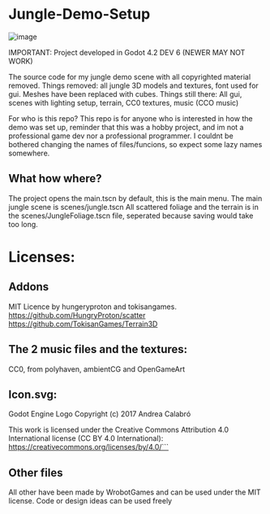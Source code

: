 # Jungle-Demo-Setup
![image](https://github.com/WrobotGames/Jungle-Demo-Setup/assets/66079814/359ed7b5-0474-42cb-b1dc-a9d1279a0288)



IMPORTANT: Project developed in Godot 4.2 DEV 6 (NEWER MAY NOT WORK)

The source code for my jungle demo scene with all copyrighted material removed. 
Things removed: all jungle 3D models and textures, font used for gui. Meshes have been replaced with cubes. 
Things still there: All gui, scenes with lighting setup, terrain, CC0 textures, music (CCO music)

For who is this repo? This repo is for anyone who is interested in how the demo was set up, reminder that this was a hobby project, and im not a professional game dev nor a professional programmer. I couldnt be bothered changing the names of files/funcions, so expect some lazy names somewhere.
## What how where?
The project opens the main.tscn by default, this is the main menu.
The main jungle scene is scenes/jungle.tscn
All scattered foliage and the terrain is in the scenes/JungleFoliage.tscn file, seperated because saving would take too long.

# Licenses:

## Addons
MIT Licence by hungeryproton and tokisangames. https://github.com/HungryProton/scatter https://github.com/TokisanGames/Terrain3D

## The 2 music files and the textures: 
CC0, from polyhaven, ambientCG and OpenGameArt

## Icon.svg: 

Godot Engine Logo
Copyright (c) 2017 Andrea Calabró

This work is licensed under the Creative Commons Attribution 4.0 International
license (CC BY 4.0 International): https://creativecommons.org/licenses/by/4.0/```

## Other files
All other have been made by WrobotGames and can be used under the MIT license. Code or design ideas can be used freely
